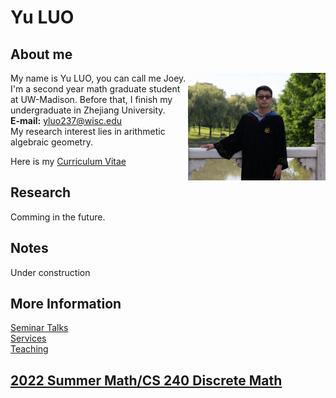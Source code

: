 # Yu LUO


## About me

<img align="right" src="photo.jpg" alt="drawing" width="220"/>

My name is Yu LUO, you can call me Joey. 
I'm a second year math graduate student at UW-Madison. Before that, I finish my undergraduate in Zhejiang University. <br />
**E-mail:** yluo237@wisc.edu <br />
My research interest lies in arithmetic algebraic geometry.

Here is my [Curriculum Vitae](cv/yuluo_cv.pdf)


## Research

Comming in the future.

## Notes

Under construction



## More Information
 [Seminar Talks](Talks.md)<br />
 [Services](Services.md)<br />
 [Teaching](Teach.md)<br />

## [2022 Summer Math/CS 240 Discrete Math](2022_Summer/2022_Summer.md)